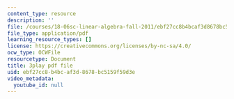```yaml
---
content_type: resource
description: ''
file: /courses/18-06sc-linear-algebra-fall-2011/ebf27cc8b4bcaf3d8678bc5159f59d3e_B17h10EF59g.pdf
file_type: application/pdf
learning_resource_types: []
license: https://creativecommons.org/licenses/by-nc-sa/4.0/
ocw_type: OCWFile
resourcetype: Document
title: 3play pdf file
uid: ebf27cc8-b4bc-af3d-8678-bc5159f59d3e
video_metadata:
  youtube_id: null
---
```

